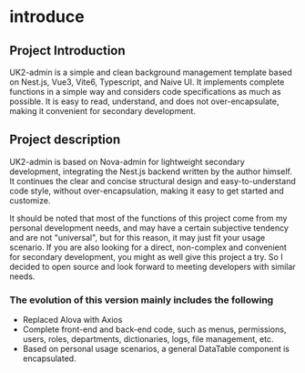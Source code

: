 # introduce

## Project Introduction

UK2-admin is a simple and clean background management template based on Nest.js, Vue3, Vite6, Typescript, and Naive UI. It implements complete functions in a simple way and considers code specifications as much as possible. It is easy to read, understand, and does not over-encapsulate, making it convenient for secondary development.

## Project description

UK2-admin is based on Nova-admin for lightweight secondary development, integrating the Nest.js backend written by the author himself. It continues the clear and concise structural design and easy-to-understand code style, without over-encapsulation, making it easy to get started and customize.

It should be noted that most of the functions of this project come from my personal development needs, and may have a certain subjective tendency and are not "universal", but for this reason, it may just fit your usage scenario. If you are also looking for a direct, non-complex and convenient for secondary development, you might as well give this project a try. So I decided to open source and look forward to meeting developers with similar needs.

### The evolution of this version mainly includes the following

- Replaced Alova with Axios
- Complete front-end and back-end code, such as menus, permissions, users, roles, departments, dictionaries, logs, file management, etc.
- Based on personal usage scenarios, a general DataTable component is encapsulated.
